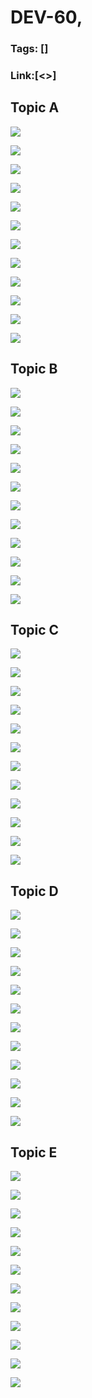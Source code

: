 # DEV-60,
### Tags: []
### Link:[<>]

## Topic A
![](../images/DEV-60/DEV-60-A1.png)

![](../images/DEV-60/DEV-60-A2.png)

![](../images/DEV-60/DEV-60-A3.png)

![](../images/DEV-60/DEV-60-A4.png)

![](../images/DEV-60/DEV-60-A5.png)

![](../images/DEV-60/DEV-60-A6.png)

![](../images/DEV-60/DEV-60-A7.png)

![](../images/DEV-60/DEV-60-A8.png)

![](../images/DEV-60/DEV-60-A9.png)

![](../images/DEV-60/DEV-60-A10.png)

![](../images/DEV-60/DEV-60-A11.png)

![](../images/DEV-60/DEV-60-A12.png)

## Topic B
![](../images/DEV-60/DEV-60-B1.png)

![](../images/DEV-60/DEV-60-B2.png)

![](../images/DEV-60/DEV-60-B3.png)

![](../images/DEV-60/DEV-60-B4.png)

![](../images/DEV-60/DEV-60-B5.png)

![](../images/DEV-60/DEV-60-B6.png)

![](../images/DEV-60/DEV-60-B7.png)

![](../images/DEV-60/DEV-60-B8.png)

![](../images/DEV-60/DEV-60-B9.png)

![](../images/DEV-60/DEV-60-B10.png)

![](../images/DEV-60/DEV-60-B11.png)

![](../images/DEV-60/DEV-60-B12.png)

## Topic C
![](../images/DEV-60/DEV-60-C1.png)

![](../images/DEV-60/DEV-60-C2.png)

![](../images/DEV-60/DEV-60-C3.png)

![](../images/DEV-60/DEV-60-C4.png)

![](../images/DEV-60/DEV-60-C5.png)

![](../images/DEV-60/DEV-60-C6.png)

![](../images/DEV-60/DEV-60-C7.png)

![](../images/DEV-60/DEV-60-C8.png)

![](../images/DEV-60/DEV-60-C9.png)

![](../images/DEV-60/DEV-60-C10.png)

![](../images/DEV-60/DEV-60-C11.png)

![](../images/DEV-60/DEV-60-C12.png)

## Topic D
![](../images/DEV-60/DEV-60-D1.png)

![](../images/DEV-60/DEV-60-D2.png)

![](../images/DEV-60/DEV-60-D3.png)

![](../images/DEV-60/DEV-60-D4.png)

![](../images/DEV-60/DEV-60-D5.png)

![](../images/DEV-60/DEV-60-D6.png)

![](../images/DEV-60/DEV-60-D7.png)

![](../images/DEV-60/DEV-60-D8.png)

![](../images/DEV-60/DEV-60-D9.png)

![](../images/DEV-60/DEV-60-D10.png)

![](../images/DEV-60/DEV-60-D11.png)

![](../images/DEV-60/DEV-60-D12.png)

## Topic E
![](../images/DEV-60/DEV-60-E1.png)

![](../images/DEV-60/DEV-60-E2.png)

![](../images/DEV-60/DEV-60-E3.png)

![](../images/DEV-60/DEV-60-E4.png)

![](../images/DEV-60/DEV-60-E5.png)

![](../images/DEV-60/DEV-60-E6.png)

![](../images/DEV-60/DEV-60-E7.png)

![](../images/DEV-60/DEV-60-E8.png)

![](../images/DEV-60/DEV-60-E9.png)

![](../images/DEV-60/DEV-60-E10.png)

![](../images/DEV-60/DEV-60-E11.png)

![](../images/DEV-60/DEV-60-E12.png)

